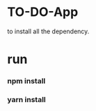 <h1>TO-DO-App</h1>

to install all the dependency.
<h1>run</h1> 
<h3> npm install</h3>
<h3> yarn install</h3>
